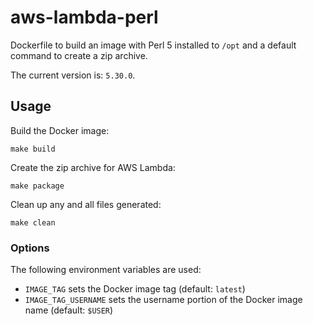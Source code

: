 # aws-lambda-perl

Dockerfile to build an image with Perl 5 installed to `/opt` and a default command to create a zip archive.

The current version is: `5.30.0`.

## Usage

Build the Docker image:

    make build

Create the zip archive for AWS Lambda:

    make package

Clean up any and all files generated:

    make clean

### Options

The following environment variables are used:

- `IMAGE_TAG` sets the Docker image tag (default: `latest`)
- `IMAGE_TAG_USERNAME` sets the username portion of the Docker image name (default: `$USER`)
